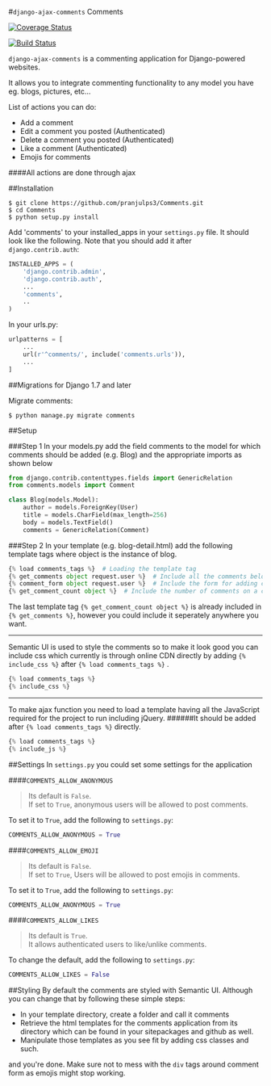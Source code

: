 #`django-ajax-comments` Comments

<!-- [![alt text][logo]](https://readthedocs.org/projects/comments/builds/)

[logo]: https://readthedocs.org/projects/pip/badge/?version=latest "Build Passing" -->

[![Coverage Status](https://coveralls.io/repos/dreidev/Comments/badge.svg?branch=HEAD&service=github)](https://coveralls.io/github/dreidev/Comments?branch=HEAD)

[![Build Status](https://travis-ci.org/dreidev/Comments.svg?branch=master)](https://travis-ci.org/dreidev/Comments)

`django-ajax-comments` is a commenting application for Django-powered websites.

It allows you to integrate commenting functionality to any model you have eg. blogs, pictures, etc...

List of actions you can do:
* Add a comment
* Edit a comment you posted (Authenticated)
* Delete a comment you posted (Authenticated)
* Like a comment (Authenticated)
* Emojis for comments

####All actions are done through ajax

##Installation

```
$ git clone https://github.com/pranjulps3/Comments.git
$ cd Comments
$ python setup.py install
```

Add 'comments' to your installed_apps in your `settings.py` file. It should look like the following. Note that you should add it after `django.contrib.auth`:

```python
INSTALLED_APPS = (
	'django.contrib.admin',
	'django.contrib.auth',
	...
	'comments',
	..
)
```

In your urls.py:

```python
urlpatterns = [
    ...
    url(r'^comments/', include('comments.urls')),
    ...
]
```


##Migrations for Django 1.7 and later

Migrate comments:
```
$ python manage.py migrate comments
```


##Setup

###Step 1
In your models.py add the field comments to the model for which comments should be added (e.g. Blog) and the appropriate imports as shown below

```python
from django.contrib.contenttypes.fields import GenericRelation
from comments.models import Comment

class Blog(models.Model):
	author = models.ForeignKey(User)
	title = models.CharField(max_length=256)
	body = models.TextField()
	comments = GenericRelation(Comment)
```

###Step 2
In your template (e.g. blog-detail.html) add the following template tags where object is the instance of blog.

```python
{% load comments_tags %}  # Loading the template tag
{% get_comments object request.user %}  # Include all the comments belonging to a certain object
{% comment_form object request.user %}  # Include the form for adding comments
{% get_comment_count object %}  # Include the number of comments on a certain object
```
The last template tag `{% get_comment_count object %}` is already included in `{% get_comments %}`, however you could include it seperately anywhere you want.

---

Semantic UI is used to style the comments so to make it look good you can include css which currently is through online CDN directly by adding `{% include_css %}` after `{% load comments_tags %}` .
```python
{% load comments_tags %}
{% include_css %}
```

---

To make ajax function you need to load a template having all the JavaScript required for the project to run including jQuery.
######It should be added after `{% load comments_tags %}` directly.
```python
{% load comments_tags %}
{% include_js %}
```

##Settings
In `settings.py` you could set some settings for the application

####`COMMENTS_ALLOW_ANONYMOUS`
>Its default is `False`.                                                                                                                   
>If set to `True`, anonymous users will be allowed to post comments.

To set it to `True`, add the following to `settings.py`:
```python
COMMENTS_ALLOW_ANONYMOUS = True
```

####`COMMENTS_ALLOW_EMOJI`
>Its default is `False`.                                                                                                                   
>If set to `True`, Users will be allowed to post emojis in comments.

To set it to `True`, add the following to `settings.py`:
```python
COMMENTS_ALLOW_ANONYMOUS = True
```


####`COMMENTS_ALLOW_LIKES`
>Its default is `True`.                                                                                                                   
>It allows authenticated users to like/unlike comments.

To change the default, add the following to `settings.py`:
```python
COMMENTS_ALLOW_LIKES = False
```

##Styling
By default the comments are styled with Semantic UI. Although you can change that by following these simple steps:
* In your template directory, create a folder and call it comments
* Retrieve the html templates for the comments application from its directory which can be found in your sitepackages and github as well.
* Manipulate those templates as you see fit by adding css classes and such.

and you're done. Make sure not to mess with the `div` tags around comment form as emojis might stop working.
